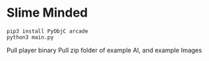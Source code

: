 # Slime Minded

```
pip3 install PyObjC arcade
python3 main.py
```

Pull player binary
Pull zip folder of example AI, and example Images